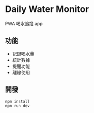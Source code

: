 # Daily Water Monitor

PWA 喝水追蹤 app

## 功能

- 記錄喝水量
- 統計數據  
- 提醒功能
- 離線使用

## 開發

```bash
npm install
npm run dev
```